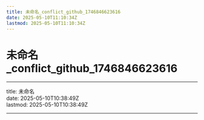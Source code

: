 ```yaml
---
title: 未命名_conflict_github_1746846623616
date: 2025-05-10T11:10:34Z
lastmod: 2025-05-10T11:10:34Z
---
```


# 未命名_conflict_github_1746846623616

---

title: 未命名  
date: 2025-05-10T10:38:49Z  
lastmod: 2025-05-10T10:38:49Z

---

‍
